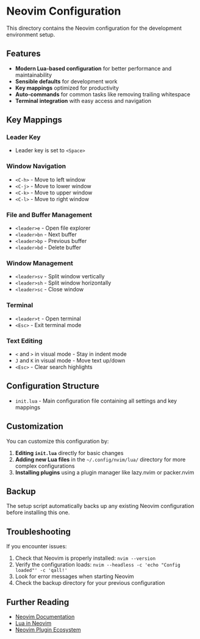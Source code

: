 # Neovim Configuration

This directory contains the Neovim configuration for the development environment setup.

## Features

- **Modern Lua-based configuration** for better performance and maintainability
- **Sensible defaults** for development work
- **Key mappings** optimized for productivity
- **Auto-commands** for common tasks like removing trailing whitespace
- **Terminal integration** with easy access and navigation

## Key Mappings

### Leader Key
- Leader key is set to `<Space>`

### Window Navigation
- `<C-h>` - Move to left window
- `<C-j>` - Move to lower window
- `<C-k>` - Move to upper window
- `<C-l>` - Move to right window

### File and Buffer Management
- `<leader>e` - Open file explorer
- `<leader>bn` - Next buffer
- `<leader>bp` - Previous buffer
- `<leader>bd` - Delete buffer

### Window Management
- `<leader>sv` - Split window vertically
- `<leader>sh` - Split window horizontally
- `<leader>sc` - Close window

### Terminal
- `<leader>t` - Open terminal
- `<Esc>` - Exit terminal mode

### Text Editing
- `<` and `>` in visual mode - Stay in indent mode
- `J` and `K` in visual mode - Move text up/down
- `<Esc>` - Clear search highlights

## Configuration Structure

- `init.lua` - Main configuration file containing all settings and key mappings

## Customization

You can customize this configuration by:

1. **Editing `init.lua`** directly for basic changes
2. **Adding new Lua files** in the `~/.config/nvim/lua/` directory for more complex configurations
3. **Installing plugins** using a plugin manager like lazy.nvim or packer.nvim

## Backup

The setup script automatically backs up any existing Neovim configuration before installing this one.

## Troubleshooting

If you encounter issues:

1. Check that Neovim is properly installed: `nvim --version`
2. Verify the configuration loads: `nvim --headless -c 'echo "Config loaded"' -c 'qall!'`
3. Look for error messages when starting Neovim
4. Check the backup directory for your previous configuration

## Further Reading

- [Neovim Documentation](https://neovim.io/doc/)
- [Lua in Neovim](https://neovim.io/doc/user/lua.html)
- [Neovim Plugin Ecosystem](https://github.com/rockerBOO/awesome-neovim)

